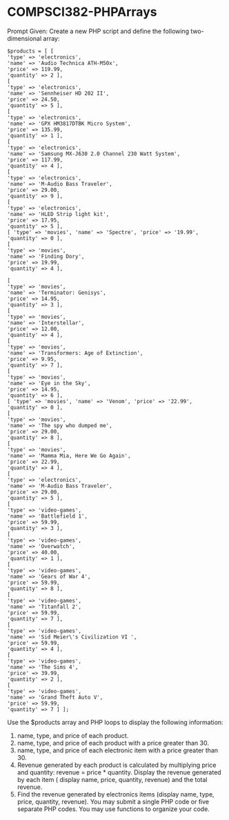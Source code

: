 # COMPSCI382-PHPArrays
Prompt Given:
Create a new PHP script and define the following two-dimensional array:
```
$products = [ [
'type' => 'electronics',
'name' => 'Audio Technica ATH-M50x',
'price' => 119.99,
'quantity' => 2 ],
[
'type' => 'electronics',
'name' => 'Sennheiser HD 202 II',
'price' => 24.50,
'quantity' => 5 ],
[
'type' => 'electronics',
'name' => 'GPX HM3817DTBK Micro System',
'price' => 135.99,
'quantity' => 1 ],
[
'type' => 'electronics',
'name' => 'Samsung MX-J630 2.0 Channel 230 Watt System',
'price' => 117.99,
'quantity' => 4 ],
[
'type' => 'electronics',
'name' => 'M-Audio Bass Traveler',
'price' => 29.00,
'quantity' => 9 ],
[
'type' => 'electronics',
'name' => 'HLED Strip light kit',
'price' => 17.95,
'quantity' => 5 ],
[ 'type' => 'movies', 'name' => 'Spectre', 'price' => '19.99', 'quantity' => 0 ],
[
'type' => 'movies',
'name' => 'Finding Dory',
'price' => 19.99,
'quantity' => 4 ],

[
'type' => 'movies',
'name' => 'Terminator: Genisys',
'price' => 14.95,
'quantity' => 3 ],
[
'type' => 'movies',
'name' => 'Interstellar',
'price' => 12.00,
'quantity' => 4 ],
[
'type' => 'movies',
'name' => 'Transformers: Age of Extinction',
'price' => 9.95,
'quantity' => 7 ],
[
'type' => 'movies',
'name' => 'Eye in the Sky',
'price' => 14.95,
'quantity' => 6 ],
[ 'type' => 'movies', 'name' => 'Venom', 'price' => '22.99', 'quantity' => 0 ],
[
'type' => 'movies',
'name' => 'The spy who dumped me',
'price' => 29.00,
'quantity' => 8 ],
[
'type' => 'movies',
'name' => 'Mamma Mia, Here We Go Again',
'price' => 22.99,
'quantity' => 4 ],
[
'type' => 'electronics',
'name' => 'M-Audio Bass Traveler',
'price' => 29.00,
'quantity' => 5 ],
[
'type' => 'video-games',
'name' => 'Battlefield 1',
'price' => 59.99,
'quantity' => 3 ],
[
'type' => 'video-games',
'name' => 'Overwatch',
'price' => 40.00,
'quantity' => 1 ],
[
'type' => 'video-games',
'name' => 'Gears of War 4',
'price' => 59.99,
'quantity' => 8 ],
[
'type' => 'video-games',
'name' => 'Titanfall 2',
'price' => 59.99,
'quantity' => 7 ],
[
'type' => 'video-games',
'name' => 'Sid Meier\'s Civilization VI ',
'price' => 59.99,
'quantity' => 4 ],
[
'type' => 'video-games',
'name' => 'The Sims 4',
'price' => 39.99,
'quantity' => 2 ],
[
'type' => 'video-games',
'name' => 'Grand Theft Auto V',
'price' => 59.99,
'quantity' => 7 ] ];
```
Use the $products array and PHP loops to display the following information:
1. name,  type, and price of each product.
2. name,  type, and price of each product with a price greater than 30.
3. name,  type, and price of each electronic item with a price greater than 30.
4. Revenue generated by each product is calculated by multiplying price and quantity:  revenue = price * quantity.  Display the revenue generated by each item ( display name, price, quantity, revenue) and the  total revenue.
5. Find the revenue generated by electronics items  (display name, type, price, quantity, revenue).
You may submit a single PHP code or five separate PHP codes.
You may use functions to organize your code.
